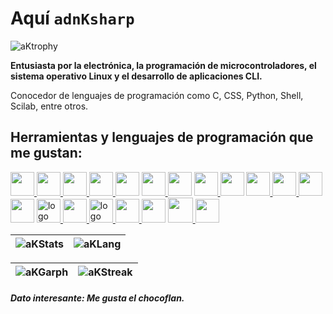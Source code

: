 # Aquí ```adnKsharp```

![aKtrophy](https://github-profile-trophy.vercel.app/?username=adnksharp&theme=onestar&no-frame=true)

**Entusiasta por la electrónica, la programación de microcontroladores, el sistema operativo Linux y el desarrollo de aplicaciones CLI.**

Conocedor de lenguajes de programación como C, CSS, Python, Shell, Scilab, entre otros.

## Herramientas y lenguajes de programación que me gustan:

<p>
    <a href="https://portal.azure.com/" target="_blank" rel="noreferrer">
        <img src='https://cdn.jsdelivr.net/gh/devicons/devicon/icons/azure/azure-original.svg' height="38">
    </a>
    <a href="https://www.python.org" target="_blank" rel="noreferrer">
        <img src='https://cdn.jsdelivr.net/gh/devicons/devicon/icons/python/python-original.svg' height="38">
    </a>
    <a href="https://git-scm.com" target="_blank" rel="noreferrer">
        <img src='https://cdn.jsdelivr.net/gh/devicons/devicon/icons/git/git-original.svg' height="38">
    </a>
    <a href="https://www.arduino.cc" target="_blank" rel="noreferrer">
        <img src='https://cdn.jsdelivr.net/gh/devicons/devicon/icons/arduino/arduino-original.svg' height="38">
    </a>
    <img src='https://cdn.jsdelivr.net/gh/devicons/devicon/icons/cplusplus/cplusplus-original.svg' height="38">
    <a href="https://www.gnu.org/software/bash/" target="_blank" rel="noreferrer">
        <img src='https://cdn.jsdelivr.net/gh/devicons/devicon/icons/bash/bash-original.svg' height="38">
    </a>
    <img src='https://cdn.jsdelivr.net/gh/devicons/devicon/icons/c/c-original.svg' height="38">
    <a href="https://code.visualstudio.com" target="_blank" rel="noreferrer">
        <img src='https://cdn.jsdelivr.net/gh/devicons/devicon/icons/vscode/vscode-original.svg' height="38">
    </a>
    <img src='https://cdn.jsdelivr.net/gh/devicons/devicon/icons/dotnetcore/dotnetcore-original.svg' height="38">
    <a href="https://docs.microsoft.com/es-es/dotnet/csharp/" target="_blank" rel="noreferrer">
        <img src='https://cdn.jsdelivr.net/gh/devicons/devicon/icons/csharp/csharp-original.svg' height="38">
    </a>
    <a href="https://www.w3schools.com/html/" target="_blank" rel="noreferrer">
        <img src='https://cdn.jsdelivr.net/gh/devicons/devicon/icons/html5/html5-original.svg' height="38">
    </a>
    <img src='https://cdn.jsdelivr.net/gh/devicons/devicon/icons/css3/css3-original.svg' height="38">
    <img src='https://cdn.jsdelivr.net/gh/devicons/devicon/icons/javascript/javascript-original.svg' height="38">
    <a href="https://fritzing.org" target="_blank" rel="noreferrer" >
        <img class="navbar-brand" src="https://fritzing.org/assets/fritzing-71bf834592dfe289097651506e217d6a7fd76b22e8dba27f8e2be7c10dd97510.png" alt="logo" height="38">
    </a>
    <a href="https://www.ni.com/es-mx/shop/labview.html" target="_blank" rel="noreferrer">
        <img src='https://cdn.jsdelivr.net/gh/devicons/devicon/icons/labview/labview-original.svg' height="38">
    </a>
    <a href="https://www.scilab.org" target="_blank" rel="noreferrer">
        <img class="navbar-brand" src="https://www.scilab.org/themes/bs4esi/img/scilab-logo.png?v20201103" alt="logo" height="38">
    </a>
    <a href="https://la.mathworks.com/products/matlab.html" target="_blank" rel="noreferrer">
        <img src='https://cdn.jsdelivr.net/gh/devicons/devicon/icons/matlab/matlab-original.svg' height="38">
    </a>
    <img src='https://cdn.jsdelivr.net/gh/devicons/devicon/icons/windows8/windows8-original.svg' height="38">
    <a href="https://wiki.archlinux.org" target="_blank" rel="noreferrer">
        <img src="https://archlinux.org/static/logos/apple-touch-icon-57x57.0cd0ab3349e2.png" width="40">
    </a>
    <a href="https://wiki.debian.org/es/FrontPage?action=show&redirect=P%C3%A1ginaInicial" target="_blank" rel="noreferrer">
        <img src='https://cdn.jsdelivr.net/gh/devicons/devicon/icons/debian/debian-original.svg' height="38">
    </a>
</p>

| ![aKStats](https://github-readme-stats.vercel.app/api?username=adnksharp&show_icons=true&theme=blueberry&locale=es&bg_color=00000000&hide_border=true) | ![aKLang](https://github-readme-stats.vercel.app/api/top-langs/?username=adnksharp&theme=blueberry&locale=es&layout=compact&bg_color=00000000&hide_border=true) |
| ------------------------------------------------------------ | ------------------------------------------------------------ |

| ![aKGarph](https://activity-graph.herokuapp.com/graph?username=adnksharp&bg_color=00000000&theme=react-dark&hide_border=true&custom_title=Contribuciones) | ![aKStreak](https://github-readme-streak-stats.herokuapp.com?user=adnksharp&theme=tokyonight&date_format=j%2Fn%5B%2FY%5D&locale=es&background=00000000&hide_border=true) |
| ------------------------------------------------------------ | ------------------------------------------------------------ |

##### Dato interesante: Me gusta el chocoflan.
